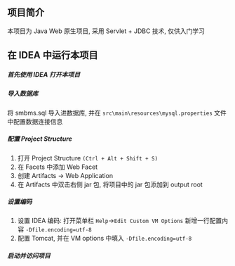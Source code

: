## 项目简介
本项目为 Java Web 原生项目, 采用 Servlet + JDBC 技术, 仅供入门学习


## 在 IDEA 中运行本项目
##### 首先使用 IDEA 打开本项目

##### 导入数据库
将 smbms.sql 导入进数据库, 并在 ```src\main\resources\mysql.properties``` 文件中配置数据连接信息

##### 配置 Project Structure
1. 打开 Project Structure ```(Ctrl + Alt + Shift + S)```
2. 在 Facets 中添加 Web Facet
3. 创建 Artifacts -> Web Application
4. 在 Artifacts 中双击右侧 jar 包, 将项目中的 jar 包添加到 output root

##### 设置编码
1. 设置 IDEA 编码: 打开菜单栏 ```Help```->```Edit Custom VM Options``` 新增一行配置内容 ```-Dfile.encoding=utf-8```
2. 配置 Tomcat, 并在 VM options 中填入 ```-Dfile.encoding=utf-8```

##### 启动并访问项目